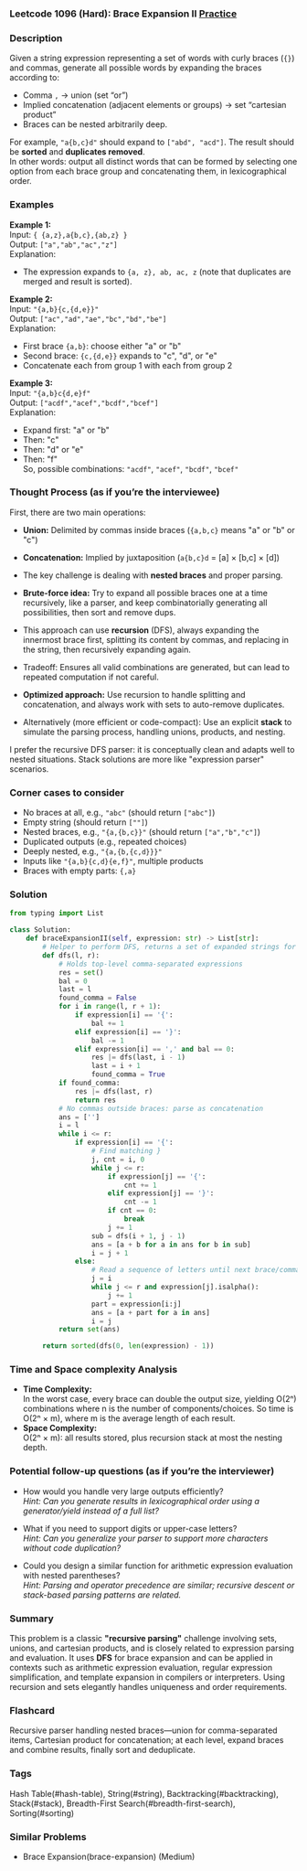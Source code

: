 ### Leetcode 1096 (Hard): Brace Expansion II [Practice](https://leetcode.com/problems/brace-expansion-ii)

### Description  
Given a string expression representing a set of words with curly braces (`{}`) and commas, generate all possible words by expanding the braces according to:
- Comma `,` → union (set “or”)
- Implied concatenation (adjacent elements or groups) → set “cartesian product”
- Braces can be nested arbitrarily deep.

For example, `"a{b,c}d"` should expand to `["abd", "acd"]`. The result should be **sorted** and **duplicates removed**.  
In other words: output all distinct words that can be formed by selecting one option from each brace group and concatenating them, in lexicographical order.

### Examples  

**Example 1:**  
Input: `{ {a,z},a{b,c},{ab,z} }`  
Output: `["a","ab","ac","z"]`  
Explanation:  
- The expression expands to `{a, z}, ab, ac, z` (note that duplicates are merged and result is sorted).

**Example 2:**  
Input: `"{a,b}{c,{d,e}}"`  
Output: `["ac","ad","ae","bc","bd","be"]`  
Explanation:  
- First brace `{a,b}`: choose either "a" or "b"
- Second brace: `{c,{d,e}}` expands to "c", "d", or "e"
- Concatenate each from group 1 with each from group 2

**Example 3:**  
Input: `"{a,b}c{d,e}f"`  
Output: `["acdf","acef","bcdf","bcef"]`  
Explanation:  
- Expand first: "a" or "b"
- Then: "c"
- Then: "d" or "e"
- Then: "f"  
So, possible combinations: `"acdf"`, `"acef"`, `"bcdf"`, `"bcef"`

### Thought Process (as if you’re the interviewee)  

First, there are two main operations:
- **Union:** Delimited by commas inside braces (`{a,b,c}` means "a" or "b" or "c")
- **Concatenation:** Implied by juxtaposition (`a{b,c}d` = [a] × [b,c] × [d])

- The key challenge is dealing with **nested braces** and proper parsing.
- **Brute-force idea:** Try to expand all possible braces one at a time recursively, like a parser, and keep combinatorially generating all possibilities, then sort and remove dups.
- This approach can use **recursion** (DFS), always expanding the innermost brace first, splitting its content by commas, and replacing in the string, then recursively expanding again.
- Tradeoff: Ensures all valid combinations are generated, but can lead to repeated computation if not careful.
- **Optimized approach:** Use recursion to handle splitting and concatenation, and always work with sets to auto-remove duplicates.
- Alternatively (more efficient or code-compact): Use an explicit **stack** to simulate the parsing process, handling unions, products, and nesting.

I prefer the recursive DFS parser: it is conceptually clean and adapts well to nested situations. Stack solutions are more like "expression parser" scenarios.

### Corner cases to consider  
- No braces at all, e.g., `"abc"` (should return `["abc"]`)
- Empty string (should return `[""]`)
- Nested braces, e.g., `"{a,{b,c}}"` (should return `["a","b","c"]`)
- Duplicated outputs (e.g., repeated choices)
- Deeply nested, e.g., `"{a,{b,{c,d}}}"`
- Inputs like `"{a,b}{c,d}{e,f}"`, multiple products
- Braces with empty parts: `{,a}`

### Solution

```python
from typing import List

class Solution:
    def braceExpansionII(self, expression: str) -> List[str]:
        # Helper to perform DFS, returns a set of expanded strings for s[l:r+1]
        def dfs(l, r):
            # Holds top-level comma-separated expressions
            res = set()
            bal = 0
            last = l
            found_comma = False
            for i in range(l, r + 1):
                if expression[i] == '{':
                    bal += 1
                elif expression[i] == '}':
                    bal -= 1
                elif expression[i] == ',' and bal == 0:
                    res |= dfs(last, i - 1)
                    last = i + 1
                    found_comma = True
            if found_comma:
                res |= dfs(last, r)
                return res
            # No commas outside braces: parse as concatenation
            ans = ['']
            i = l
            while i <= r:
                if expression[i] == '{':
                    # Find matching }
                    j, cnt = i, 0
                    while j <= r:
                        if expression[j] == '{':
                            cnt += 1
                        elif expression[j] == '}':
                            cnt -= 1
                        if cnt == 0:
                            break
                        j += 1
                    sub = dfs(i + 1, j - 1)
                    ans = [a + b for a in ans for b in sub]
                    i = j + 1
                else:
                    # Read a sequence of letters until next brace/comma
                    j = i
                    while j <= r and expression[j].isalpha():
                        j += 1
                    part = expression[i:j]
                    ans = [a + part for a in ans]
                    i = j
            return set(ans)

        return sorted(dfs(0, len(expression) - 1))
```

### Time and Space complexity Analysis  

- **Time Complexity:**  
  In the worst case, every brace can double the output size, yielding O(2ⁿ) combinations where n is the number of components/choices. So time is O(2ⁿ × m), where m is the average length of each result.
- **Space Complexity:**  
  O(2ⁿ × m): all results stored, plus recursion stack at most the nesting depth.

### Potential follow-up questions (as if you’re the interviewer)  

- How would you handle very large outputs efficiently?  
  *Hint: Can you generate results in lexicographical order using a generator/yield instead of a full list?*
  
- What if you need to support digits or upper-case letters?  
  *Hint: Can you generalize your parser to support more characters without code duplication?*
  
- Could you design a similar function for arithmetic expression evaluation with nested parentheses?  
  *Hint: Parsing and operator precedence are similar; recursive descent or stack-based parsing patterns are related.*

### Summary
This problem is a classic **"recursive parsing"** challenge involving sets, unions, and cartesian products, and is closely related to expression parsing and evaluation. It uses **DFS** for brace expansion and can be applied in contexts such as arithmetic expression evaluation, regular expression simplification, and template expansion in compilers or interpreters. Using recursion and sets elegantly handles uniqueness and order requirements.


### Flashcard
Recursive parser handling nested braces—union for comma-separated items, Cartesian product for concatenation; at each level, expand braces and combine results, finally sort and deduplicate.

### Tags
Hash Table(#hash-table), String(#string), Backtracking(#backtracking), Stack(#stack), Breadth-First Search(#breadth-first-search), Sorting(#sorting)

### Similar Problems
- Brace Expansion(brace-expansion) (Medium)